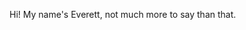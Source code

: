 <link rel="stylesheet" type='text/css' href="https://cdn.jsdelivr.net/gh/devicons/devicon@latest/devicon.min.css" />

Hi! My name's Everett, not much more to say than that. 
